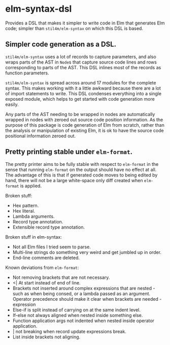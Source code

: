 # elm-syntax-dsl

Provides a DSL that makes it simpler to write code in Elm that generates Elm code; simpler
than `stil4m/elm-syntax` on which this DSL is based.

## Simpler code generation as a DSL.

`stil4m/elm-syntax` uses a lot of records to capture parameters, and also wraps parts of the
AST in `Node`s that capture source code lines and rows corresponding to parts of the AST.
This DSL inlines most of the records as function parameters.

`stil4m/elm-syntax` is spread across around 17 modules for the complete syntax. This makes
working with it a little awkward because there are a lot of import statements to write. This
DSL condenses everything into a single exposed module, which helps to get started with
code generation more easily.

Any parts of the AST needing to be wrapped in nodes are automatically wrapped in nodes with
zeroed out source code position information. As the purpose of this package is code generation
of Elm from scratch, rather than the analysis or manipulation of existing Elm, it is ok to
have the source code positional information zeroed out.

## Pretty printing stable under `elm-format`.

The pretty printer aims to be fully stable with respect to `elm-format` in the sense that
running `elm-format` on the output should have no effect at all. The advantage of this is
that if generated code moves to being edited by hand, there will not be a large white-space
only diff created when `elm-format` is applied.

Broken stuff:

* Hex pattern.
* Hex literal.
* Lambda arguments.
* Record type annotation.
* Extensible record type annotation.

Broken stuff in elm-syntax:

* Not all Elm files I tried seem to parse.
* Multi-line strings do something very weird and get jumbled up in order.
* End-line comments are deleted.

Known deviations from `elm-format`:

* Not removing brackets that are not necessary.
* <| At start instead of end of line.
* Brackets not inserted around complex expressions that are nested - such as
when being consed, or a lambda passed as an argument. Operator precedence should
make it clear when brackets are needed - expression
* Else-if is split instead of carrying on at the same indent level.
* If-else not always aligned when nested inside something else.
* Function application args not indented when nested inside operator application.
* | not breaking when record update expressions break.
* List inside brackets not aligning.
